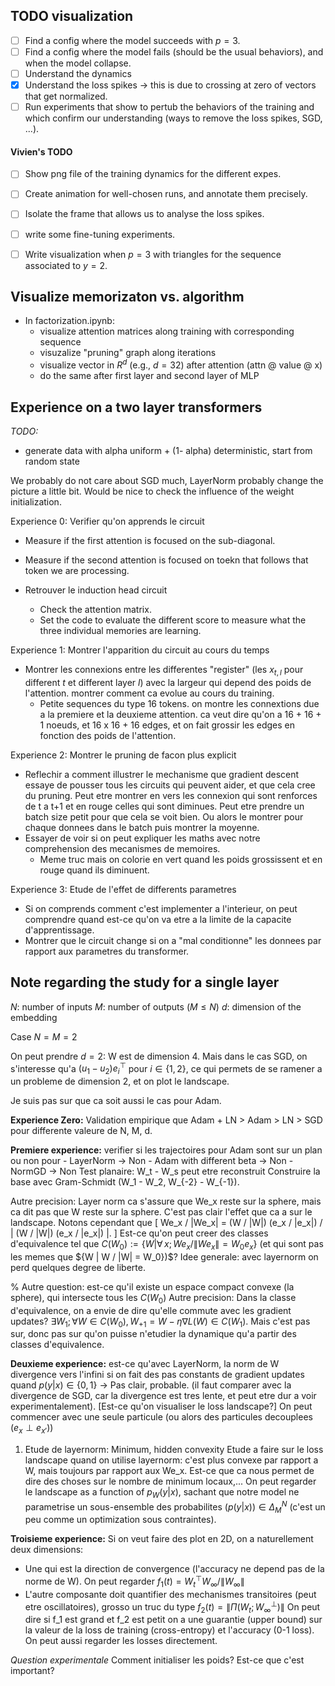 
## TODO visualization

- [ ] Find a config where the model succeeds with $p=3$.
- [ ] Find a config where the model fails (should be the usual behaviors), and when the model collapse.
- [ ] Understand the dynamics
- [x] Understand the loss spikes -> this is due to crossing at zero of vectors that get normalized.
- [ ] Run experiments that show to pertub the behaviors of the training and which confirm our understanding (ways to remove the loss spikes, SGD, ...).

#### Vivien's TODO
- [ ] Show png file of the training dynamics for the different expes.
- [ ] Create animation for well-chosen runs, and annotate them precisely.
- [ ] Isolate the frame that allows us to analyse the loss spikes.

- [ ] write some fine-tuning experiments.
- [ ] Write visualization when $p=3$ with triangles for the sequence associated to $y = 2$.

## Visualize memorizaton vs. algorithm
- In factorization.ipynb: 
    - visualize attention matrices along training with corresponding sequence
    - visuzalize "pruning" graph along iterations
    - visualize vector in $R^d$ (e.g., $d=32$) after attention (attn @ value @ x)
    - do the same after first layer and second layer of MLP

## Experience on a two layer transformers

*TODO:*
- generate data with alpha uniform + (1- alpha) deterministic, start from random state

We probably do not care about SGD much, LayerNorm probably change the picture a little bit.
Would be nice to check the influence of the weight initialization.

Experience 0: Verifier qu'on apprends le circuit
- Measure if the first attention is focused on the sub-diagonal.
- Measure if the second attention is focused on toekn that follows that token we are processing.

- Retrouver le induction head circuit
    - Check the attention matrix.
    - Set the code to evaluate the different score to measure what the three individual memories are learning.

Experience 1: Montrer l'apparition du circuit au cours du temps
- Montrer les connexions entre les differentes "register" (les $x_{t, l}$ pour different $t$ et different layer $l$) avec la largeur qui depend des poids de l'attention.
montrer comment ca evolue au cours du training.
    - Petite sequences du type 16 tokens. on montre les connextions due a la premiere et la deuxieme attention. ca veut dire qu'on a 16 + 16 + 1 noeuds, et 16 x 16 + 16 edges, et on fait grossir les edges en fonction des poids de l'attention.

Experience 2: Montrer le pruning de facon plus explicit
- Reflechir a comment illustrer le mechanisme que gradient descent essaye de pousser tous les circuits qui peuvent aider, et que cela cree du pruning.
Peut etre montrer en vers les connexion qui sont renforces de t a t+1 et en rouge celles qui sont diminues. Peut etre prendre un batch size petit pour que cela se voit bien.
Ou alors le montrer pour chaque donnees dans le batch puis montrer la moyenne.
- Essayer de voir si on peut expliquer les maths avec notre comprehension des mecanismes de memoires.
    - Meme truc mais on colorie en vert quand les poids grossissent et en rouge quand ils diminuent.

Experience 3: Etude de l'effet de differents parametres
- Si on comprends comment c'est implementer a l'interieur, on peut comprendre quand est-ce qu'on va etre a la limite de la capacite d'apprentissage.
- Montrer que le circuit change si on a "mal conditionne" les donnees par rapport aux parametres du transformer.

## Note regarding the study for a single layer

$N$: number of inputs
$M$: number of outputs $(M \leq N)$
$d$: dimension of the embedding

Case $N = M = 2$

On peut prendre $d=2$:
W est de dimension 4.
Mais dans le cas SGD, on s'interesse qu'a $(u_1 - u_2) e_i^\top$ pour $i \in \{1, 2\}$, ce qui permets de se ramener a un probleme de dimension 2, et on plot le landscape.

Je suis pas sur que ca soit aussi le cas pour Adam.

**Experience Zero:** Validation empirique que Adam + LN > Adam > LN > SGD pour differente valeure de N, M, d.

**Premiere experience:** verifier si les trajectoires pour Adam sont sur un plan ou non pour
    - LayerNorm -> Non
    - Adam with different beta -> Non
    - NormGD -> Non
Test planaire: W_t - W_s peut etre reconstruit Construire la base avec Gram-Schmidt (W_1 - W_2, W_{-2} - W_{-1}).

Autre precision: Layer norm ca s'assure que We_x reste sur la sphere, mais ca dit pas que W reste sur la sphere. C'est pas clair l'effet que ca a sur le landscape. Notons cependant que
\[
    We_x / \|We_x\| = (W / \|W\|) (e_x / \|e_x\|) / \| (W / \|W\|) (e_x / \|e_x\|) \|.
\]
Est-ce qu'on peut creer des classes d'equivalence tel que $C(W_0) := \{W | \forall\, x; We_x / \|We_x\| = W_0e_x\}$ (et qui sont pas les memes que $\{W | W / \|W\| = W_0})$?
Idee generale: avec layernorm on perd quelques degree de liberte.

% Autre question: est-ce qu'il existe un espace compact convexe (la sphere), qui intersecte tous les $C(W_0)$
Autre precision: Dans la classe d'equivalence, on a envie de dire qu'elle commute avec les gradient updates? $\exists W_1; \forall W \in C(W_0), W_{+1} = W - \eta \nabla L(W) \in C(W_1)$.
Mais c'est pas sur, donc pas sur qu'on puisse n'etudier la dynamique qu'a partir des classes d'equivalence.

**Deuxieme experience:** est-ce qu'avec LayerNorm, la norm de W divergence vers l'infini si on fait des pas constants de gradient updates quand $p(y|x) \in \{0, 1\}$ -> Pas clair, probable. (il faut comparer avec la divergence de SGD, car la divergence est tres lente, et peut etre dur a voir experimentalement).
[Est-ce qu'on visualiser le loss landscape?]
On peut commencer avec une seule particule (ou alors des particules decouplees ($e_x \perp e_{x'}$))

1. Etude de layernorm: Minimum, hidden convexity
Etude a faire sur le loss landscape quand on utilise layernorm: c'est plus convexe par rapport a W, mais toujours par rapport aux We_x. Est-ce que ca nous permet de dire des choses sur le nombre de minimum locaux,...
On peut regarder le landscape as a function of $p_W(y|x)$, sachant que notre model ne parametrise un sous-ensemble des probabilites $(p(y|x)) \in \Delta_M^N$ (c'est un peu comme un optimization sous contraintes).

**Troisieme experience:**
Si on veut faire des plot en 2D, on a naturellement deux dimensions:
- Une qui est la direction de convergence (l'accuracy ne depend pas de la norme de W). On peut regarder $f_1(t) = W_t^\top W_\infty / \|W_\infty\|$
- L'autre composante doit quantifier des mechanismes transitoires (peut etre oscillatoires), grosso un truc du type $f_2(t) = \|\Pi(W_t; W_\infty^\perp)\|$
On peut dire si f_1 est grand et f_2 est petit on a une guarantie (upper bound) sur la valeur de la loss de training (cross-entropy) et l'accuracy (0-1 loss). On peut aussi regarder les losses directement.


*Question experimentale*
Comment initialiser les poids? Est-ce que c'est important?

